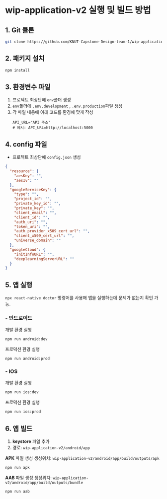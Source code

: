 # wip-application-v2 실행 및 빌드 방법

## 1. Git 클론

```bash
git clone https://github.com/KNUT-Capstone-Design-team-1/wip-application-v2.git
```

## 2. 패키지 설치

```bash
npm install
```

## 3. 환경변수 파일

1. 프로젝트 최상단에 `env`폴더 생성
2. `env`폴더에 `.env.development` , `.env.production`파일 생성
3. 각 파일 내용에 아래 코드를 환경에 맞게 작성
   ```
   API_URL="API 주소"
   # 예시: API_URL=http://localhost:5000
   ```

## 4. config 파일

- 프로젝트 최상단에 `config.json` 생성

```json
{
  "resource": {
    "aesKey": "",
    "aesIv": ""
  },
  "googleServiceKey": {
    "type": "",
    "project_id": "",
    "private_key_id": "",
    "private_key": "",
    "client_email": "",
    "client_id": "",
    "auth_uri": "",
    "token_uri": "",
    "auth_provider_x509_cert_url": "",
    "client_x509_cert_url": "",
    "universe_domain": ""
  },
  "googleCloud": {
    "initInfoURL": "",
    "deeplearningServerURL": ""
  }
}
```

## 5. 앱 실행

`npx react-native doctor` 명령어를 사용해 앱을 실행하는데 문제가 없는지 확인 가능.

### - 안드로이드

개발 환경 실행

```bash
npm run android:dev
```

프로덕션 환경 실행

```bash
npm run android:prod
```

### - IOS

개발 환경 실행

```bash
npm run ios:dev
```

프로덕션 환경 실행

```bash
npm run ios:prod
```

## 6. 앱 빌드

1. **keystore** 파일 추가
2. 경로: `wip-application-v2/android/app`

**APK** 파일 생성
생성위치: `wip-application-v2/android/app/build/outputs/apk`

```bash
npm run apk
```

**AAB** 파일 생성
생성위치: `wip-application-v2/android/app/build/outputs/bundle`

```bash
npm run aab
```
